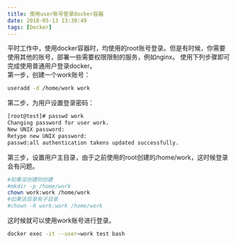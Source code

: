 ```yaml
---
title: 使用user账号登录docker容器
date: 2018-05-13 13:30:49
tags: [Docker]
---
```

平时工作中，使用docker容器时，均使用的root账号登录。但是有时候，你需要使用其他的账号，部署一些需要权限限制的服务，例如nginx。<!-- more -->
使用下列步骤即可完成使用普通用户登录docker。  
第一步，创建一个work账号：  
```sh
useradd -d /home/work work
```
第二步，为用户设置登录密码：  
```sh
[root@test]# passwd work
Changing password for user work.
New UNIX password:
Retype new UNIX password:
passwd:all authentication takens updated successfully.
```
第三步，设置用户主目录，由于之前使用的root创建的/home/work，这时候登录会有问题。
```sh
#如果没创建则创建
#mkdir -p /home/work
chown work:work /home/work
#如果该目录有子目录
#chown -R work:work /home/work
```
这时候就可以使用work账号进行登录。  
```sh
docker exec -it --user=work test bash
```

